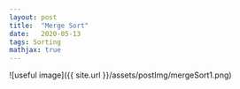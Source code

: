 ```yaml
---
layout: post
title:  "Merge Sort"
date:   2020-05-13
tags: Sorting
mathjax: true
---
```


![useful image]({{ site.url }}/assets/postImg/mergeSort1.png)